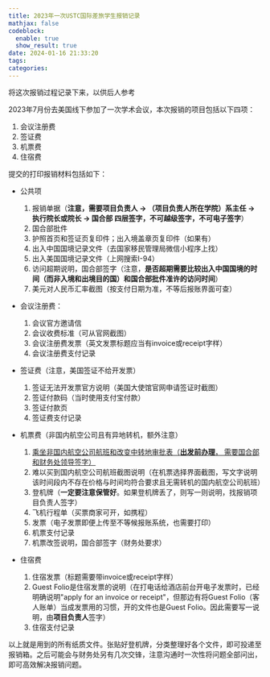 ```yaml
---
title: 2023年一次USTC国际差旅学生报销记录
mathjax: false
codeblock:
  enable: true
  show_result: true
date: 2024-01-16 21:33:20
tags:
categories:
---
```


将这次报销过程记录下来，以供后人参考

<!--more-->

2023年7月份去美国线下参加了一次学术会议，本次报销的项目包括以下四项：
1. 会议注册费
2. 签证费
3. 机票费
4. 住宿费

提交的打印报销材料包括如下：


- 公共项
  1. 报销单据（__注意，需要项目负责人 -> （项目负责人所在学院）系主任 -> 执行院长或院长 -> 国合部 四层签字，不可越级签字，不可电子签字__）
  2. 国合部批件
  3. 护照首页和签证页复印件；出入境盖章页复印件（如果有）
  4. 出入中国国境记录文件（去国家移民管理局微信小程序上找）
  5. 出入美国国境记录文件（上网搜索I-94）
  6. 访问超期说明，国合部签字（注意，__是否超期需要比较出入中国国境的时间（而非入境和出境目的国）和国合部批件准许的访问时间__）
  7. 美元对人民币汇率截图（按支付日期为准，不等后报账界面可查）
   

- 会议注册费：
  1. 会议官方邀请信
  2. 会议收费标准（可从官网截图）
  3. 会议注册费发票（英文发票标题应当有invoice或receipt字样）
  4. 会议注册费支付记录


- 签证费（注意，美国签证不给开发票）
  1. 签证无法开发票官方说明（美国大使馆官网申请签证时截图）
  2. 签证付款码（当时使用支付宝付款）
  3. 签证付款页
  4. 签证费支付记录
   

- 机票费（非国内航空公司且有异地转机，额外注意）
  1. [乘坐非国内航空公司航班和改变中转地审批表（__出发前办理__， 需要国合部和财务处领导签字）](https://oic.ustc.edu.cn/wp-content/uploads/2020/09/%E4%B9%98%E5%9D%90%E9%9D%9E%E5%9B%BD%E5%86%85%E8%88%AA%E7%A9%BA%E5%85%AC%E5%8F%B8%E8%88%AA%E7%8F%AD%E5%92%8C%E6%94%B9%E5%8F%98%E4%B8%AD%E8%BD%AC%E5%9C%B0%E5%AE%A1%E6%89%B9%E8%A1%A8.xls)
  2. 难以买到国内航空公司航班截图说明（在机票选择界面截图，写文字说明该时间段内不存在价格与时间均符合要求且无需转机的国内航空公司航班）
  3. 登机牌（**一定要注意保管好**。如果登机牌丢了，则写一则说明，找报销项目负责人签字）
  4. 飞机行程单（买票商家可开，如携程）
  5. 发票（电子发票即便上传至不等候报账系统，也需要打印）
  6. 机票支付记录
  7. 机票改签说明，国合部签字（财务处要求）


- 住宿费
  1. 住宿发票（标题需要带invoice或receipt字样）
  2. Guest Folio是住宿发票的说明（在打电话给酒店前台开电子发票时，已经明确说明"apply for an invoice or receipt"，但那边有将Guest Folio（客人账单）当成发票用的习惯，开的文件也是Guest Folio。因此需要写一说明，由**项目负责人**签字）
  3. 住宿支付记录

以上就是用到的所有纸质文件。张贴好登机牌，分类整理好各个文件，即可投递至报销箱。之后可能会与财务处另有几次交锋，注意沟通时一次性将问题全部问出，即可高效解决报销问题。

<section class="post-full-comments">
    <link rel="stylesheet" href="https://cdn.jsdelivr.net/npm/gitalk@1/dist/gitalk.css">
    <script src="https://cdn.jsdelivr.net/npm/gitalk@1/dist/gitalk.min.js"></script>
    <div id="gitalk-container"></div>
    <script>
        var gitalk = new Gitalk({
            clientID: 'e1bbf465a324641f76ce',
            clientSecret: 'b865ad952a6494eb48283884abbe479d3f89f4a4',
            repo: 'LiJT-Daily-Comments',
            owner: 'CSLiJT',
            admin: ['CSLiJT'], //这里可以填写具有写权限的用户名列表，用来初始化Issues的
            id: decodeURI(window.location.pathname),
            distractionFreeMode: true // Facebook-like distraction free mode
        });
        gitalk.render('gitalk-container');
    </script>
</section>